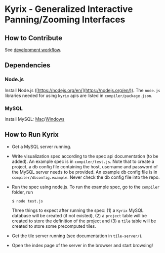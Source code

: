 # Kyrix - Generalized Interactive Panning/Zooming Interfaces
## How to Contribute
See [development workflow](https://github.com/tracyhenry/Kyrix/wiki/Development-Workflow).



## Dependencies
### Node.js
Install Node.js ([https://nodejs.org/en/](https://nodejs.org/en/)). The `node.js` libraries needed for using `kyrix` apis are listed in `compiler/package.json`. 

### MySQL
Install MySQL: [Mac](https://gist.github.com/nrollr/3f57fc15ded7dddddcc4e82fe137b58e)/[Windows](https://dev.mysql.com/doc/refman/5.7/en/windows-installation.html)


## How to Run Kyrix
* Get a MySQL server running. 

* Write visualization spec according to the spec api documentation (to be added). An example spec is in `compiler/test.js`. Note that to create a project, a db config file containing the host, username and password of the MySQL server needs to be provided. An example db config file is in `compiler/dbconfig.example`. Never check the db config file into the repo. 

* Run the spec using node.js. To run the example spec, go to the `compiler` folder, run

      $ node test.js
    
    Three things to expect after running the spec: 
    (1) a `Kyrix` MySQL database will be created (if not existed), (2) a `project` table will be created to store the definition of the project and (3) a `tile` table will be created to store some precomputed tiles. 

* Get the tile server running (see documentation in `tile-server/`). 

* Open the index page of the server in the browser and start browsing! 
